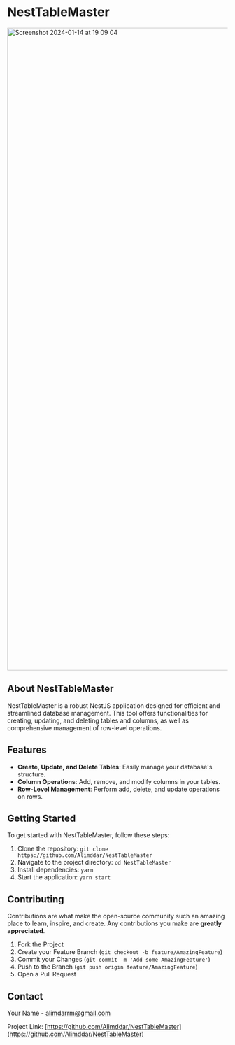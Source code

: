 # NestTableMaster

<img width="1470" alt="Screenshot 2024-01-14 at 19 09 04" src="https://github.com/Alimddar/NestTableMaster/assets/110345150/48030b38-fdef-440a-bfac-f4851dfa607d">

## About NestTableMaster

NestTableMaster is a robust NestJS application designed for efficient and streamlined database management. This tool offers functionalities for creating, updating, and deleting tables and columns, as well as comprehensive management of row-level operations.

## Features

- **Create, Update, and Delete Tables**: Easily manage your database's structure.
- **Column Operations**: Add, remove, and modify columns in your tables.
- **Row-Level Management**: Perform add, delete, and update operations on rows.

## Getting Started

To get started with NestTableMaster, follow these steps:

1. Clone the repository: `git clone https://github.com/Alimddar/NestTableMaster`
2. Navigate to the project directory: `cd NestTableMaster`
3. Install dependencies: `yarn`
4. Start the application: `yarn start`

## Contributing

Contributions are what make the open-source community such an amazing place to learn, inspire, and create. Any contributions you make are **greatly appreciated**.

1. Fork the Project
2. Create your Feature Branch (`git checkout -b feature/AmazingFeature`)
3. Commit your Changes (`git commit -m 'Add some AmazingFeature'`)
4. Push to the Branch (`git push origin feature/AmazingFeature`)
5. Open a Pull Request

## Contact

Your Name - [alimdarrm@gmail.com](mailto:alimdarrm@gmail.com)

Project Link: [https://github.com/Alimddar/NestTableMaster](https://github.com/Alimddar/NestTableMaster)

